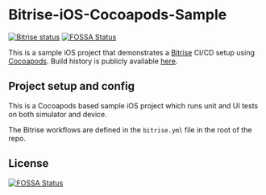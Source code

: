 # Bitrise-iOS-Cocoapods-Sample

[![Bitrise status](https://app.bitrise.io/app/e6bc630bcb225bce/status.svg?token=wAXwQNEY8r-nqPD-XektbQ&branch=main)](https://app.bitrise.io/app/e6bc630bcb225bce)
[![FOSSA Status](https://app.fossa.com/api/projects/git%2Bgithub.com%2FWooked361%2FBitrise-iOS-Cocoapods-Sample.svg?type=shield)](https://app.fossa.com/projects/git%2Bgithub.com%2FWooked361%2FBitrise-iOS-Cocoapods-Sample?ref=badge_shield)

This is a sample iOS project that demonstrates a [Bitrise](https://bitrise.io) CI/CD setup using [Cocoapods](https://cocoapods.org/). Build history is publicly available [here](https://app.bitrise.io/app/de773fd163744fb1#/builds).

## Project setup and config

This is a Cocoapods based sample iOS project which runs unit and UI tests on both simulator and device.

The Bitrise workflows are defined in the `bitrise.yml` file in the root of the repo.


## License
[![FOSSA Status](https://app.fossa.com/api/projects/git%2Bgithub.com%2FWooked361%2FBitrise-iOS-Cocoapods-Sample.svg?type=large)](https://app.fossa.com/projects/git%2Bgithub.com%2FWooked361%2FBitrise-iOS-Cocoapods-Sample?ref=badge_large)